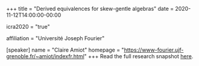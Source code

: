 +++
title = "Derived equivalences for skew-gentle algebras"
date = 2020-11-12T14:00:00-00:00

icra2020 = "true"

affiliation = "Université Joseph Fourier"

[speaker]
  name = "Claire Amiot"
  homepage = "https://www-fourier.ujf-grenoble.fr/~amiot/indexfr.html"
+++
Read the full research snapshot [here](https://www.icra2020.info/t/amiot-claire-derived-equivalences-for-skew-gentle-algebras/226).
